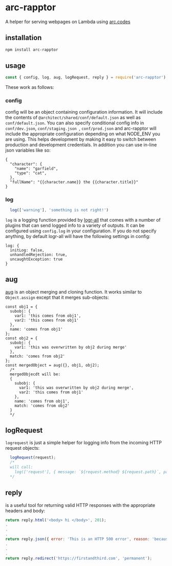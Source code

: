 # arc-rapptor
A helper for serving webpages on Lambda using [arc.codes](https://www.npmjs.com/package/@architect/architect)

## installation

```bash
npm install arc-rapptor
```

## usage

```javascript
const { config, log, aug, logRequest, reply } = require('arc-rapptor');
```

These work as follows:

### config

config will be an object containing configuration information. It will include the contents of
```@architect/shared/conf/default.json``` as well as ```conf/default.json```.  You can also specify
conditional config info in ```conf/dev.json```, ```conf/staging.json ```, ```conf/prod.json``` and arc-rapptor will include the appropriate configuration depending on what
NODE_ENV you are using. This helps development by making it easy to switch between production and development credentials. In addition you can use in-line json variables like so:
```
{
  "character": {
    "name": "garfield",
    "type": "cat",
  },
  "fullName": "{{character.name}} the {{character.title}}"
}
```

### log

```javascript
  log(['warning'], 'something is not right!')
```
  ```log``` is a logging function provided by [logr-all](https://github.com/firstandthird/logr-all) that comes with a number of plugins that can send logged info to a variety of outputs. It can be configured using ```config.log``` in your configuration. If you do not specify anything, by default logr-all will have the following settings in config:
  ```
  log: {
    initLog: false,
    unhandledRejection: true,
    uncaughtException: true
  }
  ```

## aug
[aug](https://github.com/firstandthird/aug) is an object merging and cloning function. It works similar to ```Object.assign``` except that it merges sub-objects:
```
const obj1 = {
  subobj: {
    var1: 'this comes from obj1',
    var2: 'this comes from obj1'
  },
  name: 'comes from obj1'
};
const obj2 = {
  subobj: {
    var1: 'this was overwritten by obj2 during merge'
  },
  match: 'comes from obj2'
};
const mergedObject = aug({}, obj1, obj2);
  /*
  mergedObjecdt will be:
  {
    subobj: {
      var1: 'this was overwritten by obj2 during merge',
      var2: 'this comes from obj1'
    },
    name: 'comes from obj1',
    match: 'comes from obj2'    
  }
  */
```
## logRequest
```logrequest``` is just a simple helper for logging info from the incoming HTTP request objects:
```javascript
  logRequest(request);
  /*
  will call:
    log(['request'], { message: `${request.method} ${request.path}`, path: request.path, query: request.query });
  */
```
## reply
is a useful tool for returning valid HTTP responses with the appropriate headers and body:
```javascript
return reply.html('<body> hi </body>', 201);
.
.
.
return reply.json({ error: 'This is an HTTP 500 error', reason: 'because' }, 500);
.
.
.
return reply.redirect('https://firstandthird.com', 'permanent');
```
